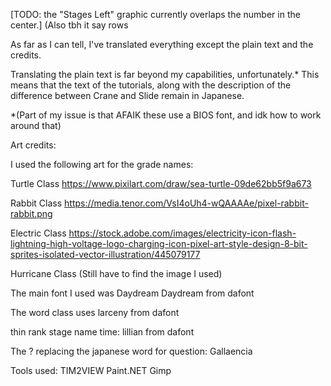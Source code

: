 [TODO: the "Stages Left" graphic currently overlaps the number in the center.] (Also tbh it say rows

As far as I can tell, I've translated everything except the plain text and the credits.

Translating the plain text is far beyond my capabilities, unfortunately.* This means that the text of the tutorials, along with the description of the difference between Crane and Slide remain in Japanese.

*(Part of my issue is that AFAIK these use a BIOS font, and idk how to work around that)


Art credits:

I used the following art for the grade names:

Turtle Class
https://www.pixilart.com/draw/sea-turtle-09de62bb5f9a673

Rabbit Class
https://media.tenor.com/VsI4oUh4-wQAAAAe/pixel-rabbit-rabbit.png


Electric Class
https://stock.adobe.com/images/electricity-icon-flash-lightning-high-voltage-logo-charging-icon-pixel-art-style-design-8-bit-sprites-isolated-vector-illustration/445079177

Hurricane Class
(Still have to find the image I used)

The main font I used was Daydream
Daydream from dafont

The word class uses
larceny from dafont

thin rank stage name time:
lillian from dafont

The ? replacing the japanese word for question:
Gallaencia


Tools used:
TIM2VIEW
Paint.NET
Gimp
